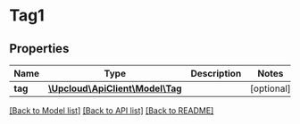 # Tag1

## Properties
Name | Type | Description | Notes
------------ | ------------- | ------------- | -------------
**tag** | [**\Upcloud\ApiClient\Model\Tag**](Tag.md) |  | [optional] 

[[Back to Model list]](../README.md#documentation-for-models) [[Back to API list]](../README.md#documentation-for-api-endpoints) [[Back to README]](../README.md)


